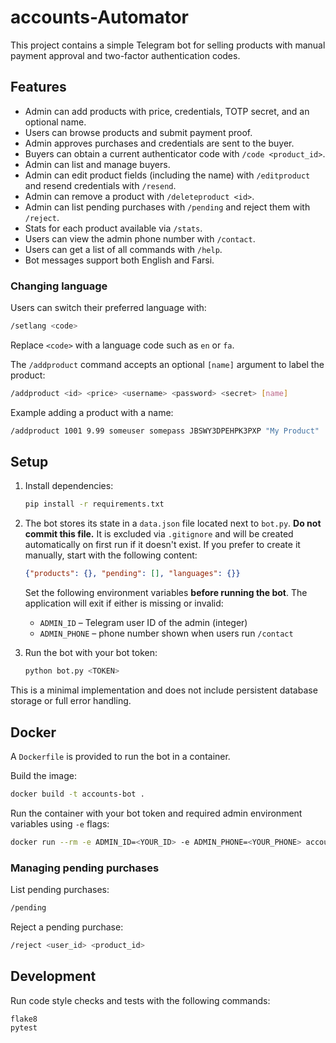# accounts-Automator

This project contains a simple Telegram bot for selling products with manual payment approval and two-factor authentication codes.

## Features
- Admin can add products with price, credentials, TOTP secret, and an optional name.
- Users can browse products and submit payment proof.
- Admin approves purchases and credentials are sent to the buyer.
- Buyers can obtain a current authenticator code with `/code <product_id>`.
- Admin can list and manage buyers.
- Admin can edit product fields (including the name) with `/editproduct` and resend credentials with `/resend`.
- Admin can remove a product with `/deleteproduct <id>`.
- Admin can list pending purchases with `/pending` and reject them with `/reject`.
- Stats for each product available via `/stats`.
- Users can view the admin phone number with `/contact`.
- Users can get a list of all commands with `/help`.
- Bot messages support both English and Farsi.

### Changing language
Users can switch their preferred language with:

```bash
/setlang <code>
```

Replace `<code>` with a language code such as `en` or `fa`.

The `/addproduct` command accepts an optional `[name]` argument to label the product:

```bash
/addproduct <id> <price> <username> <password> <secret> [name]
```

Example adding a product with a name:

```bash
/addproduct 1001 9.99 someuser somepass JBSWY3DPEHPK3PXP "My Product"
```

## Setup
1. Install dependencies:
   ```bash
   pip install -r requirements.txt
   ```
2. The bot stores its state in a `data.json` file located next to `bot.py`.
   **Do not commit this file.** It is excluded via `.gitignore` and will be
   created automatically on first run if it doesn't exist.
   If you prefer to create it manually, start with the following content:

   ```json
   {"products": {}, "pending": [], "languages": {}}
   ```

   Set the following environment variables **before running the bot**. The
   application will exit if either is missing or invalid:
   - `ADMIN_ID` – Telegram user ID of the admin (integer)
   - `ADMIN_PHONE` – phone number shown when users run `/contact`
3. Run the bot with your bot token:
   ```bash
   python bot.py <TOKEN>
   ```

This is a minimal implementation and does not include persistent database storage or full error handling.

## Docker

A `Dockerfile` is provided to run the bot in a container.

Build the image:

```bash
docker build -t accounts-bot .
```

Run the container with your bot token and required admin environment variables
using `-e` flags:

```bash
docker run --rm -e ADMIN_ID=<YOUR_ID> -e ADMIN_PHONE=<YOUR_PHONE> accounts-bot <TOKEN>
```

### Managing pending purchases

List pending purchases:

```bash
/pending
```

Reject a pending purchase:

```bash
/reject <user_id> <product_id>
```

## Development
Run code style checks and tests with the following commands:

```bash
flake8
pytest
```
